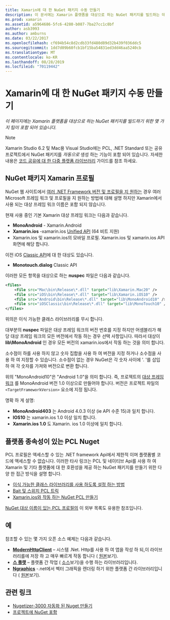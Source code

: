 ```yaml
---
title: Xamarin에 대 한 NuGet 패키지 수동 만들기
description: 이 문서에는 Xamarin 플랫폼을 대상으로 하는 NuGet 패키지를 빌드하는 데 유용한 팁이 포함 되어 있습니다. NuGet 패키지 Xamarin 프로필, 플랫폼 종속성이 있는 PCL Nuget 및 다양 한 오픈 소스 샘플에 대 한 링크를 설명 합니다.
ms.prod: xamarin
ms.assetid: a5964686-5fc6-4280-b087-7ba27cc1c8bf
author: asb3993
ms.author: amburns
ms.date: 03/22/2017
ms.openlocfilehash: cf694b54c8d2cdb33fd480d89d32b439f036ddc5
ms.sourcegitcommit: 1dd7d09b60fcb1bf15ba54831ed3dd46aa5240cb
ms.translationtype: MT
ms.contentlocale: ko-KR
ms.lasthandoff: 08/28/2019
ms.locfileid: "70119442"
---
```

# <a name="manually-creating-nuget-packages-for-xamarin"></a>Xamarin에 대 한 NuGet 패키지 수동 만들기

_이 페이지에는 Xamarin 플랫폼을 대상으로 하는 NuGet 패키지를 빌드하기 위한 몇 가지 팁이 포함 되어 있습니다._

> [!NOTE]
> Xamarin Studio 6.2 및 Mac용 Visual Studio에는 PCL, .NET Standard 또는 공유 프로젝트에서 NuGet 패키지를 _자동으로_ 생성 하는 기능이 포함 되어 있습니다. 자세한 내용은 [코드 공유에 대 한 다중 플랫폼 라이브러리](~/cross-platform/app-fundamentals/nuget-multiplatform-libraries/index.md) 가이드를 참조 하세요.

## <a name="nuget-package-xamarin-profiles"></a>NuGet 패키지 Xamarin 프로필

NuGet 웹 사이트에서 [여러 .NET Framework 버전 및 프로필을 지 원하는](https://docs.nuget.org/create/enforced-package-conventions) 경우 여러 Microsoft 프레임 워크 및 프로필을 지 원하는 방법에 대해 설명 하지만 Xamarin에서 사용 되는 대상 프레임 워크 이름은 포함 되지 않습니다.

현재 사용 중인 기본 Xamarin 대상 프레임 워크는 다음과 같습니다.

- **MonoAndroid** - Xamarin.Android
- **Xamarin.ios** -xamarin.ios [Unified API](~/cross-platform/macios/unified/index.md) (64 비트 지원)
- Xamarin.ios 및 xamarin.ios의 모바일 프로필. Xamarin.ios 및 xamarin.ios API 화면에 해당 합니다.

이전 iOS [Classic API](~/cross-platform/macios/unified/index.md)에 대 한 대상도 있습니다.

- **Monotouch.dialog** Classic API

이러한 모든 항목을 대상으로 하는 **nuspec** 파일은 다음과 같습니다.

```xml
<files>
    <file src="Mac\bin\Release\*.dll" target="lib\Xamarin.Mac20" />
    <file src="iOS\bin\Release\*.dll" target="lib\Xamarin.iOS10" />
    <file src="Android\bin\Release\*.dll" target="lib\MonoAndroid10" />
    <file src="iOSClassic\bin\Release\*.dll" target="lib\MonoTouch10" />
</files>
```

위의은 이식 가능한 클래스 라이브러리를 무시 합니다.

대부분의 **nuspec** 파일은 대상 프레임 워크의 버전 번호를 지정 하지만 어셈블리가 해당 대상 프레임 워크의 모든 버전에서 작동 하는 경우 선택 사항입니다. 따라서 대상이 **lib\MonoAndroid** 인 경우 모든 버전의 xamarin.ios에서 작동 하는 것을 의미 합니다.

소수점이 하를 사용 하지 않고 숫자 집합을 사용 하 여 버전을 지정 하거나 소수점을 사용 하 여 지정할 수 있습니다. 소수점이 없는 경우 NuGet은 각 숫자 사이에 '. '를 삽입 하 여 각 숫자를 가져와 버전으로 변환 합니다.

위의 "MonoAndroid10"은 "Android 1.0"을 의미 합니다. 즉, 프로젝트의 [대상 프레임 워크](~/android/app-fundamentals/android-api-levels.md) 를 MonoAndroid 버전 1.0 이상으로 만들어야 합니다. 버전은 프로젝트 파일의 `<TargetFrameworkVersion>` 요소에 지정 됩니다.

명확 하 게 설명:

- **MonoAndroid403** 는 Android 4.0.3 이상 (ie API 수준 15)과 일치 합니다.
- **IOS10** 는 xamarin.ios 1.0 이상 일치 합니다.
- **Xamarin.ios 1.0** 도 Xamarin. ios 1.0 이상에 일치 합니다.

## <a name="pcl-nugets-with-platform-dependencies"></a>플랫폼 종속성이 있는 PCL Nuget

PCL 프로필은 액세스할 수 있는 .NET framework Api에서 제한적 이며 플랫폼별 코드에 액세스할 수 없습니다. 이러한 타사 링크는 PCL 및 네이티브 Api를 사용 하 여 Xamarin 및 기타 플랫폼에 대 한 호환성을 제공 하는 NuGet 패키지를 만들기 위한 다양 한 접근 방식을 설명 합니다.

- [이식 가능한 클래스 라이브러리를 사용 하도록 설정 하는 방법](http://blogs.msdn.com/b/dsplaisted/archive/2012/08/27/how-to-make-portable-class-libraries-work-for-you.aspx)
- [Bait 및 스위치 PCL 트릭](http://log.paulbetts.org/the-bait-and-switch-pcl-trick/)
- [Xamarin.ios와 작동 하는 NuGet PCL 만들기](http://www.jimbobbennett.io/creating-a-nuget-pcl-that-works-with-xamarin-ios/)

[NuGet 대상 이름이 있는 PCL 프로필의](http://embed.plnkr.co/03ck2dCtnJogBKHJ9EjY) 이 외부 목록도 유용한 참조입니다.

## <a name="examples"></a>예

참조할 수 있는 몇 가지 오픈 소스 예제는 다음과 같습니다.

- [**ModernHttpClient**](https://www.nuget.org/packages/modernhttpclient/) – 시스템 .Net. Http를 사용 하 여 앱을 작성 하 되,이 라이브러리를에 저장 하 고 매우 빠르게 작동 합니다 ( [원본](https://github.com/paulcbetts/ModernHttpClient)보기).
- [**스 플랫**](https://www.nuget.org/packages/Splat/) – 플랫폼 간 작업 ( [소스](https://github.com/paulcbetts/Splat)보기)을 수행 하는 라이브러리입니다.
- [**Ngraphics**](https://www.nuget.org/packages/NGraphics/) -.net에서 벡터 그래픽을 렌더링 하기 위한 플랫폼 간 라이브러리입니다 ( [원본](https://github.com/praeclarum/NGraphics/blob/master/NGraphics.nuspec)보기).

## <a name="related-links"></a>관련 링크

- [Nugetizer-3000 자동화 된 Nuget 만들기](~/cross-platform/app-fundamentals/nuget-multiplatform-libraries/index.md)       
- [프로젝트에 NuGet 포함](https://docs.microsoft.com/visualstudio/mac/nuget-walkthrough)
